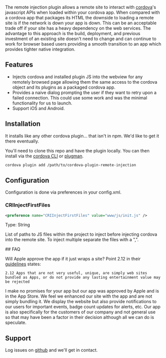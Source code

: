 The remote injection plugin allows a remote site to interact with [cordova](https://cordova.apache.org)'s javascript APIs when loaded within your cordova app.  When compared with a cordova app that packages its HTML the downside to loading a remote site is if the network is down your app is down.  This can be an acceptable trade off if your site has a heavy dependency on the web services.  The advantage to this approach is the build, deployment, and previous investment of an existing site doesn't need to change and can continue to work for browser based users providing a smooth transition to an app which provides tighter native integration.

## Features
* Injects cordova and installed plugin JS into the webview for any remotely browsed page allowing them the same access to the cordova object and its plugins as a packaged cordova app.
* Provides a naive dialog prompting the user if they want to retry upon a failed connection.  This could use some work and was the minimal functionality for us to launch.
* Support iOS and Android.

## Installation
It installs like any other cordova plugin... that isn't in npm.  We'd like to get it there eventually.

You'll need to clone this repo and have the plugin locally.  You can then install via the [cordova CLI](https://cordova.apache.org/docs/en/latest/reference/cordova-cli/index.html#cordova-plugin-command) or [plugman](https://cordova.apache.org/docs/en/latest/plugin_ref/plugman.html#adding-a-plugin).

```bash
cordova plugin add /path/to/cordova-plugin-remote-injection
```

## Configuration
Configuration is done via preferences in your config.xml.

### CRIInjectFirstFiles
```xml
<preference name="CRIInjectFirstFiles" value="www/js/init.js" />
```

Type: String

List of paths to JS files within the project to inject before injecting cordova into the remote site.  To inject multiple separate the files with a ",".

<preference name="CRIInjectFirstFiles" value="www/js/file1.js,www/js/file2.js" />
## FAQ

Will Apple approve the app if it just wraps a site?  Point 2.12 in their [guidelines](https://developer.apple.com/app-store/review/guidelines/#functionality) states:

`2.12 Apps that are not very useful, unique, are simply web sites bundled as Apps, or do not provide any lasting entertainment value may be rejected`

I make no promises for your app but our app was approved by Apple and is in the App Store.  We feel we enhanced our site with the app and are not simply bundling it.  We display the website but also provide notifications to our users for important events, badge count updates for alerts, etc.  Our app is also specifically for the customers of our company and not general use so that may have been a factor in their decision although all we can do is speculate.

## Support

Log issues on [github](https://github.com/TruckMovers/cordova-plugin-remote-injection) and we'll get in contact.
